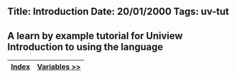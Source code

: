 Title: Introduction
Date: 20/01/2000
Tags: uv-tut
---
A learn by example tutorial for Uniview  
Introduction to using the language
---

| [Index](/uniview/tutorial.html) | [Variables >>](/uniview/tutorial/variables.html) |
|:-|-:|